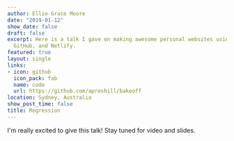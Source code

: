 ```yaml
---
author: Ellie Grace Moore
date: "2019-01-12"
show_date: false
draft: false
excerpt: Here is a talk I gave on making awesome personal websites using Hugo, blogdown,
  GitHub, and Netlify.
featured: true
layout: single
links:
- icon: github
  icon_pack: fab
  name: code
  url: https://github.com/apreshill/bakeoff
location: Sydney, Australia
show_post_time: false
title: Regression
---
```


I'm really excited to give this talk! Stay tuned for video and slides.

